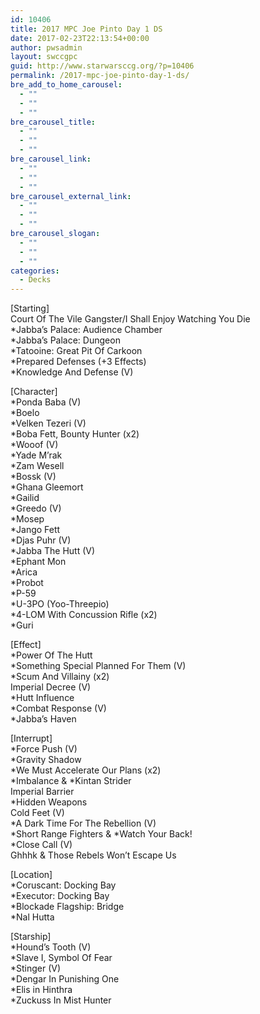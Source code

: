 ```yaml
---
id: 10406
title: 2017 MPC Joe Pinto Day 1 DS
date: 2017-02-23T22:13:54+00:00
author: pwsadmin
layout: swccgpc
guid: http://www.starwarsccg.org/?p=10406
permalink: /2017-mpc-joe-pinto-day-1-ds/
bre_add_to_home_carousel:
  - ""
  - ""
  - ""
bre_carousel_title:
  - ""
  - ""
  - ""
bre_carousel_link:
  - ""
  - ""
  - ""
bre_carousel_external_link:
  - ""
  - ""
  - ""
bre_carousel_slogan:
  - ""
  - ""
  - ""
categories:
  - Decks
---
```

[Starting]  
Court Of The Vile Gangster/I Shall Enjoy Watching You Die  
*Jabba&#8217;s Palace: Audience Chamber  
*Jabba&#8217;s Palace: Dungeon  
*Tatooine: Great Pit Of Carkoon  
*Prepared Defenses (+3 Effects)  
*Knowledge And Defense (V)

[Character]  
*Ponda Baba (V)  
*Boelo  
*Velken Tezeri (V)  
*Boba Fett, Bounty Hunter (x2)  
*Wooof (V)  
*Yade M&#8217;rak  
*Zam Wesell  
*Bossk (V)  
*Ghana Gleemort  
*Gailid  
*Greedo (V)  
*Mosep  
*Jango Fett  
*Djas Puhr (V)  
*Jabba The Hutt (V)  
*Ephant Mon  
*Arica  
*Probot  
*P-59  
*U-3PO (Yoo-Threepio)  
*4-LOM With Concussion Rifle (x2)  
*Guri

[Effect]  
*Power Of The Hutt  
*Something Special Planned For Them (V)  
*Scum And Villainy (x2)  
Imperial Decree (V)  
*Hutt Influence  
*Combat Response (V)  
*Jabba&#8217;s Haven

[Interrupt]  
*Force Push (V)  
*Gravity Shadow  
*We Must Accelerate Our Plans (x2)  
\*Imbalance & \*Kintan Strider  
Imperial Barrier  
*Hidden Weapons  
Cold Feet (V)  
*A Dark Time For The Rebellion (V)  
\*Short Range Fighters & \*Watch Your Back!  
*Close Call (V)  
Ghhhk & Those Rebels Won&#8217;t Escape Us

[Location]  
*Coruscant: Docking Bay  
*Executor: Docking Bay  
*Blockade Flagship: Bridge  
*Nal Hutta

[Starship]  
*Hound&#8217;s Tooth (V)  
*Slave I, Symbol Of Fear  
*Stinger (V)  
*Dengar In Punishing One  
*Elis in Hinthra  
*Zuckuss In Mist Hunter